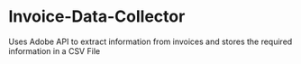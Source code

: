 # Invoice-Data-Collector
Uses Adobe API to extract information from invoices and stores the required information in a CSV File
